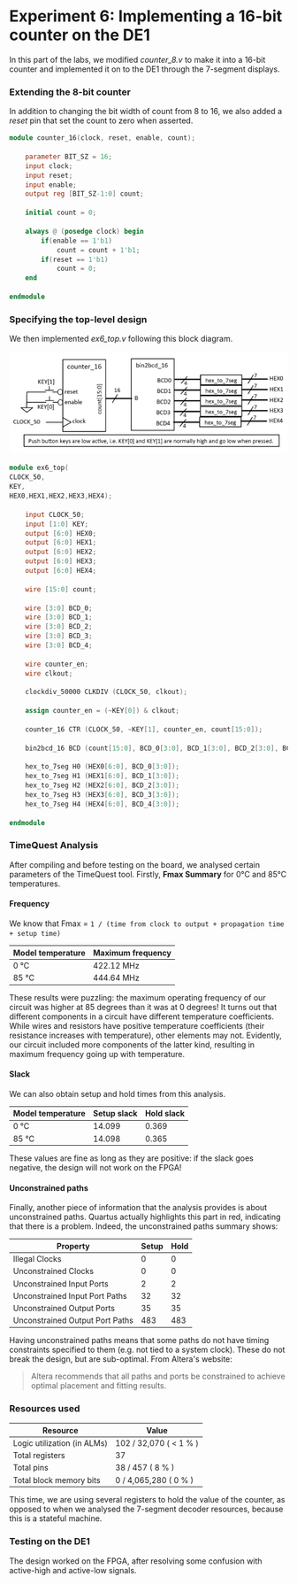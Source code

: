 # Experiment 6: Implementing a 16-bit counter on the DE1

In this part of the labs, we modified *counter_8.v* to make it into a 16-bit counter and implemented it on to the DE1 through the 7-segment displays.

### Extending the 8-bit counter

In addition to changing the bit width of count from 8 to 16, we also added a *reset* pin that set the count to zero when asserted.
```verilog
module counter_16(clock, reset, enable, count);

	parameter BIT_SZ = 16;
	input clock;
	input reset;
	input enable;
	output reg [BIT_SZ-1:0] count;

	initial count = 0;

	always @ (posedge clock) begin
		if(enable == 1'b1)
			count = count + 1'b1;
		if(reset == 1'b1)
			count = 0;
	end

endmodule
```

### Specifying the top-level design

We then implemented *ex6_top.v* following this block diagram.

![block diagram](../images/ex6_s2.png)

```verilog
module ex6_top(
CLOCK_50,
KEY,
HEX0,HEX1,HEX2,HEX3,HEX4);

	input CLOCK_50;
	input [1:0] KEY;
	output [6:0] HEX0;
	output [6:0] HEX1;
	output [6:0] HEX2;
	output [6:0] HEX3;
	output [6:0] HEX4;

	wire [15:0] count;
	
	wire [3:0] BCD_0;
	wire [3:0] BCD_1;
	wire [3:0] BCD_2;
	wire [3:0] BCD_3;
	wire [3:0] BCD_4;
	
	wire counter_en;
	wire clkout;
	
	clockdiv_50000 CLKDIV (CLOCK_50, clkout);
	
	assign counter_en = (~KEY[0]) & clkout;

	counter_16 CTR (CLOCK_50, ~KEY[1], counter_en, count[15:0]);
	
	bin2bcd_16 BCD (count[15:0], BCD_0[3:0], BCD_1[3:0], BCD_2[3:0], BCD_3[3:0], BCD_4[3:0]);
	
	hex_to_7seg H0 (HEX0[6:0], BCD_0[3:0]);
	hex_to_7seg H1 (HEX1[6:0], BCD_1[3:0]);
	hex_to_7seg H2 (HEX2[6:0], BCD_2[3:0]);
	hex_to_7seg H3 (HEX3[6:0], BCD_3[3:0]);
	hex_to_7seg H4 (HEX4[6:0], BCD_4[3:0]);

endmodule
```

### TimeQuest Analysis

After compiling and before testing on the board, we analysed certain parameters of the TimeQuest tool. Firstly, **Fmax Summary** for 0°C and 85°C temperatures.

#### Frequency

We know that Fmax = `1 / (time from clock to output + propagation time + setup time)`

Model temperature | Maximum frequency
------------------|------------------
0 °C              | 422.12 MHz
85 °C             | 444.64 MHz

These results were puzzling: the maximum operating frequency of our circuit was higher at 85 degrees than it was at 0 degrees! It turns out that different components in a circuit have different temperature coefficients. While wires and resistors have positive temperature coefficients (their resistance increases with temperature), other elements may not. Evidently, our circuit included more components of the latter kind, resulting in maximum frequency going up with temperature.

#### Slack

We can also obtain setup and hold times from this analysis.

Model temperature | Setup slack | Hold slack
------------------|-------------|-----------
0 °C              | 14.099      | 0.369
85 °C             | 14.098      | 0.365

These values are fine as long as they are positive: if the slack goes negative, the design will not work on the FPGA!

#### Unconstrained paths

Finally, another piece of information that the analysis provides is about unconstrained paths. Quartus actually highlights this part in red, indicating that there is a problem. Indeed, the unconstrained paths summary shows:

Property                          |Setup| Hold
----------------------------------|-----|-----
Illegal Clocks                    | 0   | 0
Unconstrained Clocks              | 0   | 0
Unconstrained Input Ports         | 2   | 2
Unconstrained Input Port Paths    | 32  | 32
Unconstrained Output Ports        | 35  | 35
Unconstrained Output Port Paths   | 483 | 483

Having unconstrained paths means that some paths do not have timing constraints specified to them (e.g. not tied to a system clock). These do not break the design, but are sub-optimal. From Altera's website:
> Altera recommends that all paths and ports be constrained to achieve optimal placement and fitting results.

### Resources used

Resource			| Value
------------------------------- | ------------
Logic utilization (in ALMs)	| 102 / 32,070 ( < 1 % )
Total registers			| 37
Total pins			| 38 / 457 ( 8 % )
Total block memory bits		| 0 / 4,065,280 ( 0 % )

This time, we are using several registers to hold the value of the counter, as opposed to when we analysed the 7-segment decoder resources, because this is a stateful machine.

### Testing on the DE1

The design worked on the FPGA, after resolving some confusion with active-high and active-low signals.
